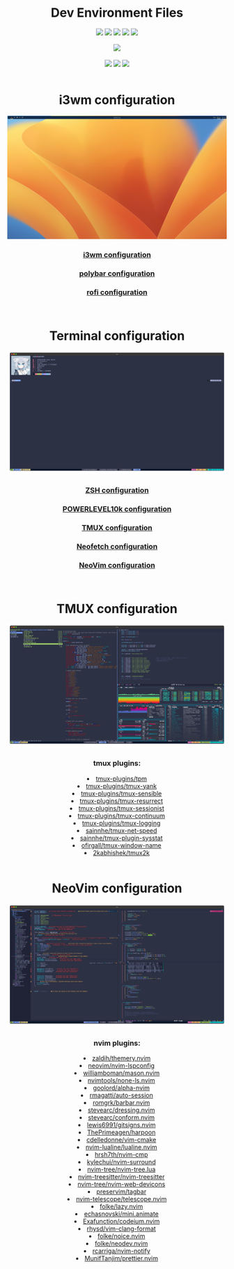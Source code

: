 <h1 align="center">Dev Environment Files</h1>

<div class=badges align="center">
    <a href="./LICENSE.md"><img src="https://img.shields.io/github/license/Nighty3098/DevDotfiles?style=for-the-badge&color=a6e0b8&logoColor=85e185&labelColor=1c1c29" /></a>
    <img src="https://img.shields.io/github/issues/Nighty3098/DevDotfiles?style=for-the-badge&color=dbb6ed&logoColor=85e185&labelColor=1c1c29" />
    <img src="https://img.shields.io/github/issues-pr/Nighty3098/DevDotfiles?style=for-the-badge&color=ef9f9c&logoColor=85e185&labelColor=1c1c29" />
    <img src="https://img.shields.io/github/last-commit/Nighty3098/DevDotfiles?style=for-the-badge&logo=github&color=7dc4e4&logoColor=D9E0EE&labelColor=1c1c29"/>
    <img src="https://img.shields.io/github/stars/Nighty3098/DevDotfiles?style=for-the-badge&logo=apachespark&color=eed49f&logoColor=D9E0EE&labelColor=1c1c29"/>
    <br><br>
    <a href="https://discord.gg/KK4Xdcqb"><img src="https://img.shields.io/discord/1238858182403559505.svg?label=Discord&logo=Discord&style=for-the-badge&color=f5a7a0&logoColor=FFFFFF&labelColor=1c1c29" /></a>
    <br><br>
	<img src="https://img.shields.io/badge/NeoVim-%2357A143.svg?&style=for-the-badge&logo=vim&logoColor=black&color=a6e0b8"/>
	<img src="https://img.shields.io/badge/Linux-FCC624?style=for-the-badge&logo=linux&logoColor=black&color=eed49f" />
    <img src="https://img.shields.io/badge/TMUX-121011?style=for-the-badge&logo=gnu-bash&logoColor=white" />
</div>
<br>
<div class="i3wm" align="center">
    <h1 align="center">i3wm configuration</h1>
    <img src="images/i3.png" />
    <h3 align="center"><a href="https://github.com/Nighty3098/DevDotfiles/blob/main/.config/i3/config">i3wm configuration</a></h3>
    <h3 align="center"><a href="https://github.com/Nighty3098/DevDotfiles/blob/main/.config/polybar/config">polybar configuration</a></h3>
    <h3 align="center"><a href="https://github.com/Nighty3098/DevDotfiles/blob/main/.config/rofi/config.rasi">rofi configuration</a></h3>
</div>
<br>
<div class="term_config" align="center">         
	<h1 align="center">Terminal configuration</h1>
	<img src="./images/nf.png" />
	<h3 align="center"><a href="https://github.com/Nighty3098/DevDotfiles/blob/main/.zshrc">ZSH configuration</a></h3>
	<h3 align="center"><a href="https://github.com/Nighty3098/DevDotfiles/blob/main/.p10k.zsh">POWERLEVEL10k configuration</a></h3>
	<h3 align="center"><a href="https://github.com/Nighty3098/DevDotfiles/blob/main/.tmux.conf">TMUX configuration</a></h3>
	<h3 align="center"><a href="https://github.com/Nighty3098/DevDotfiles/blob/main/.config/neofetch/config.conf">Neofetch configuration</a></h3>
	<h3 align="center"><a href="https://github.com/N1ght3098/DevDotfiles/tree/main/.config/nvim">NeoVim configuration</a></h3>
</div>
<br>
<div class="tmux_config" align="center">
    <h1 align="center">TMUX configuration</h1>
    <img src="./images/tmux.png" />
    <h3 align="center">tmux plugins:</h3>
    <li><a href="https://github.com/tmux-plugins/tpm">tmux-plugins/tpm</a></li>
    <li><a href="https://github.com/tmux-plugins/tmux-yank">tmux-plugins/tmux-yank</a></li>
    <li><a href="https://github.com/tmux-plugins/tmux-sensible">tmux-plugins/tmux-sensible</a></li>
    <li><a href="https://github.com/tmux-plugins/tmux-resurrect">tmux-plugins/tmux-resurrect</a></li>
    <li><a href="https://github.com/tmux-plugins/tmux-sessionist">tmux-plugins/tmux-sessionist</a></li>
    <li><a href="https://github.com/tmux-plugins/tmux-continuum">tmux-plugins/tmux-continuum</a></li>
    <li><a href="https://github.com/tmux-plugins/tmux-logging">tmux-plugins/tmux-logging</a></li>
    <li><a href="https://github.com/sainnhe/tmux-net-speed">sainnhe/tmux-net-speed</a></li>
    <li><a href="https://github.com/sainnhe/tmux-plugin-sysstat">sainnhe/tmux-plugin-sysstat</a></li>
    <li><a href="https://github.com/ofirgall/tmux-window-name">ofirgall/tmux-window-name</a></li>
    <li><a href="https://github.com/2kabhishek/tmux2k">2kabhishek/tmux2k</a></li>
</div>
<br>
<div class="nvim_config" align="center">
	<h1 align="center">NeoVim configuration</h1>
    <img src="./images/nvim.png" />
	<h3 align="center">nvim plugins:</h3>
        <li><a href="https://github.com/zaldih/themery.nvim">zaldih/themery.nvim</a></li>
		<li><a href="https://github.com/neovim/nvim-lspconfig">neovim/nvim-lspconfig</a></li>
		<li><a href="https://github.com/williamboman/mason.nvim">williamboman/mason.nvim</a></li>
		<li><a href="https://github.com/nvimtools/none-ls.nvim">nvimtools/none-ls.nvim</a></li>
		<li><a href="https://github.com/goolord/alpha-nvim">goolord/alpha-nvim</a></li>
		<li><a href="https://github.com/rmagatti/auto-session">rmagatti/auto-session</a></li>
		<li><a href="https://github.com/romgrk/barbar.nvim">romgrk/barbar.nvim</a></li>
		<li><a href="https://github.com/stevearc/dressing.nvim">stevearc/dressing.nvim</a></li>
		<li><a href="https://github.com/stevearc/conform.nvim">stevearc/conform.nvim</a></li>
		<li><a href="https://github.com/lewis6991/gitsigns.nvim">lewis6991/gitsigns.nvim</a></li>
		<li><a href="https://github.com/ThePrimeagen/harpoon">ThePrimeagen/harpoon</a></li>
		<li><a href="https://github.com/cdelledonne/vim-cmake">cdelledonne/vim-cmake</a></li>
		<li><a href="https://github.com/nvim-lualine/lualine.nvim">nvim-lualine/lualine.nvim</a></li>
		<li><a href="https://github.com/hrsh7th/nvim-cmp">hrsh7th/nvim-cmp</a></li>
		<li><a href="https://github.com/kylechui/nvim-surround">kylechui/nvim-surround</a></li>
		<li><a href="https://github.com/nvim-tree/nvim-tree.lua">nvim-tree/nvim-tree.lua</a></li>
		<li><a href="https://github.com/nvim-treesitter/nvim-treesitter">nvim-treesitter/nvim-treesitter</a></li>
		<li><a href="https://github.com/nvim-tree/nvim-web-devicons">nvim-tree/nvim-web-devicons</a></li>
		<li><a href="https://github.com/preservim/tagbar">preservim/tagbar</a></li>
		<li><a href="https://github.com/nvim-telescope/telescope.nvim">nvim-telescope/telescope.nvim</a></li>
		<li><a href="https://github.com/folke/lazy.nvim">folke/lazy.nvim</a></li>
        <li><a href="https://github.com/echasnovski/mini.animate">echasnovski/mini.animate</a></li>
        <li><a href="https://github.com/Exafunction/codeium.nvim">Exafunction/codeium.nvim</a></li>
        <li><a href="https://github.com/rhysd/vim-clang-format">rhysd/vim-clang-format</a></li>
        <li><a href="https://github.com/folke/noice.nvim">folke/noice.nvim</a></li>
        <li><a href="https://github.com/folke/neodev.nvim">folke/neodev.nvim</a></li>
        <li><a href="https://github.com/rcarriga/nvim-notify">rcarriga/nvim-notify</a></li>
        <li><a href="https://github.com/MunifTanjim/prettier.nvim">MunifTanjim/prettier.nvim</a></li>
</div>
